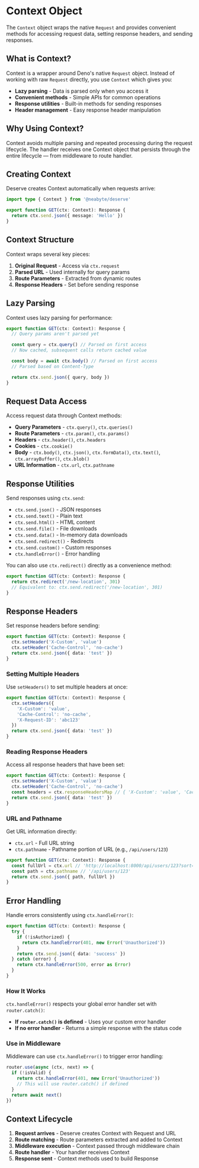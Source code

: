 # Context Object

The `Context` object wraps the native `Request` and provides convenient methods for accessing request data, setting response headers, and sending responses.

## What is Context?

Context is a wrapper around Deno's native `Request` object. Instead of working with raw `Request` directly, you use `Context` which gives you:

- **Lazy parsing** - Data is parsed only when you access it
- **Convenient methods** - Simple APIs for common operations
- **Response utilities** - Built-in methods for sending responses
- **Header management** - Easy response header manipulation

## Why Using Context?

Context avoids multiple parsing and repeated processing during the request lifecycle. The handler receives one Context object that persists through the entire lifecycle — from middleware to route handler.

## Creating Context

Deserve creates Context automatically when requests arrive:

```typescript
import type { Context } from '@neabyte/deserve'

export function GET(ctx: Context): Response {
  return ctx.send.json({ message: 'Hello' })
}
```

## Context Structure

Context wraps several key pieces:

1. **Original Request** - Access via `ctx.request`
2. **Parsed URL** - Used internally for query params
3. **Route Parameters** - Extracted from dynamic routes
4. **Response Headers** - Set before sending response

## Lazy Parsing

Context uses lazy parsing for performance:

```typescript
export function GET(ctx: Context): Response {
  // Query params aren't parsed yet

  const query = ctx.query() // Parsed on first access
  // Now cached, subsequent calls return cached value

  const body = await ctx.body() // Parsed on first access
  // Parsed based on Content-Type

  return ctx.send.json({ query, body })
}
```

## Request Data Access

Access request data through Context methods:

- **Query Parameters** - `ctx.query()`, `ctx.queries()`
- **Route Parameters** - `ctx.param()`, `ctx.params()`
- **Headers** - `ctx.header()`, `ctx.headers`
- **Cookies** - `ctx.cookie()`
- **Body** - `ctx.body()`, `ctx.json()`, `ctx.formData()`, `ctx.text()`, `ctx.arrayBuffer()`, `ctx.blob()`
- **URL Information** - `ctx.url`, `ctx.pathname`

## Response Utilities

Send responses using `ctx.send`:

- `ctx.send.json()` - JSON responses
- `ctx.send.text()` - Plain text
- `ctx.send.html()` - HTML content
- `ctx.send.file()` - File downloads
- `ctx.send.data()` - In-memory data downloads
- `ctx.send.redirect()` - Redirects
- `ctx.send.custom()` - Custom responses
- `ctx.handleError()` - Error handling

You can also use `ctx.redirect()` directly as a convenience method:

```typescript
export function GET(ctx: Context): Response {
  return ctx.redirect('/new-location', 301)
  // Equivalent to: ctx.send.redirect('/new-location', 301)
}
```

## Response Headers

Set response headers before sending:

```typescript
export function GET(ctx: Context): Response {
  ctx.setHeader('X-Custom', 'value')
  ctx.setHeader('Cache-Control', 'no-cache')
  return ctx.send.json({ data: 'test' })
}
```

### Setting Multiple Headers

Use `setHeaders()` to set multiple headers at once:

```typescript
export function GET(ctx: Context): Response {
  ctx.setHeaders({
    'X-Custom': 'value',
    'Cache-Control': 'no-cache',
    'X-Request-ID': 'abc123'
  })
  return ctx.send.json({ data: 'test' })
}
```

### Reading Response Headers

Access all response headers that have been set:

```typescript
export function GET(ctx: Context): Response {
  ctx.setHeader('X-Custom', 'value')
  ctx.setHeader('Cache-Control', 'no-cache')
  const headers = ctx.responseHeadersMap // { 'X-Custom': 'value', 'Cache-Control': 'no-cache' }
  return ctx.send.json({ data: 'test' })
}
```

### URL and Pathname

Get URL information directly:

- `ctx.url` - Full URL string
- `ctx.pathname` - Pathname portion of URL (e.g., `/api/users/123`)

```typescript
export function GET(ctx: Context): Response {
  const fullUrl = ctx.url // 'http://localhost:8000/api/users/123?sort=name'
  const path = ctx.pathname // '/api/users/123'
  return ctx.send.json({ path, fullUrl })
}
```

## Error Handling

Handle errors consistently using `ctx.handleError()`:

```typescript
export function GET(ctx: Context): Response {
  try {
    if (!isAuthorized) {
      return ctx.handleError(401, new Error('Unauthorized'))
    }
    return ctx.send.json({ data: 'success' })
  } catch (error) {
    return ctx.handleError(500, error as Error)
  }
}
```

### How It Works

`ctx.handleError()` respects your global error handler set with `router.catch()`:

- **If `router.catch()` is defined** - Uses your custom error handler
- **If no error handler** - Returns a simple response with the status code

### Use in Middleware

Middleware can use `ctx.handleError()` to trigger error handling:

```typescript
router.use(async (ctx, next) => {
  if (!isValid) {
    return ctx.handleError(401, new Error('Unauthorized'))
    // This will use router.catch() if defined
  }
  return await next()
})
```

## Context Lifecycle

1. **Request arrives** - Deserve creates Context with Request and URL
2. **Route matching** - Route parameters extracted and added to Context
3. **Middleware execution** - Context passed through middleware chain
4. **Route handler** - Your handler receives Context
5. **Response sent** - Context methods used to build Response

